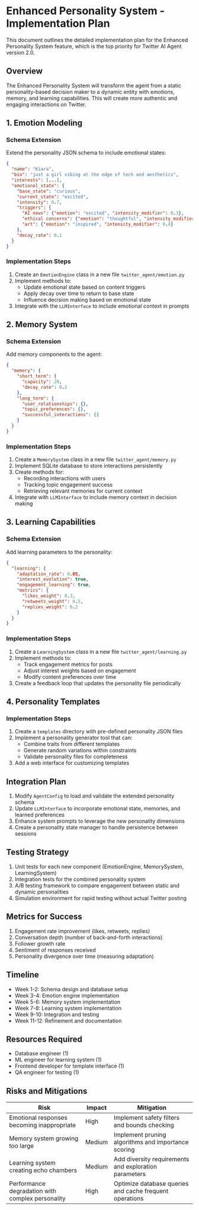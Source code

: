 # Enhanced Personality System - Implementation Plan

This document outlines the detailed implementation plan for the Enhanced Personality System feature, which is the top priority for Twitter AI Agent version 2.0.

## Overview

The Enhanced Personality System will transform the agent from a static personality-based decision maker to a dynamic entity with emotions, memory, and learning capabilities. This will create more authentic and engaging interactions on Twitter.

## 1. Emotion Modeling

### Schema Extension

Extend the personality JSON schema to include emotional states:

```json
{
  "name": "Kiara",
  "bio": "just a girl vibing at the edge of tech and aesthetics",
  "interests": [...],
  "emotional_state": {
    "base_state": "curious",
    "current_state": "excited",
    "intensity": 0.7,
    "triggers": {
      "AI news": {"emotion": "excited", "intensity_modifier": 0.3},
      "ethical concerns": {"emotion": "thoughtful", "intensity_modifier": 0.2},
      "art": {"emotion": "inspired", "intensity_modifier": 0.4}
    },
    "decay_rate": 0.1
  }
}
```

### Implementation Steps

1. Create an `EmotionEngine` class in a new file `twitter_agent/emotion.py`
2. Implement methods to:
   - Update emotional state based on content triggers
   - Apply decay over time to return to base state
   - Influence decision making based on emotional state
3. Integrate with the `LLMInterface` to include emotional context in prompts

## 2. Memory System

### Schema Extension

Add memory components to the agent:

```json
{
  "memory": {
    "short_term": {
      "capacity": 20,
      "decay_rate": 0.2
    },
    "long_term": {
      "user_relationships": {},
      "topic_preferences": {},
      "successful_interactions": []
    }
  }
}
```

### Implementation Steps

1. Create a `MemorySystem` class in a new file `twitter_agent/memory.py`
2. Implement SQLite database to store interactions persistently
3. Create methods for:
   - Recording interactions with users
   - Tracking topic engagement success
   - Retrieving relevant memories for current context
4. Integrate with `LLMInterface` to include memory context in decision making

## 3. Learning Capabilities

### Schema Extension

Add learning parameters to the personality:

```json
{
  "learning": {
    "adaptation_rate": 0.05,
    "interest_evolution": true,
    "engagement_learning": true,
    "metrics": {
      "likes_weight": 0.3,
      "retweets_weight": 0.5,
      "replies_weight": 0.2
    }
  }
}
```

### Implementation Steps

1. Create a `LearningSystem` class in a new file `twitter_agent/learning.py`
2. Implement methods to:
   - Track engagement metrics for posts
   - Adjust interest weights based on engagement
   - Modify content preferences over time
3. Create a feedback loop that updates the personality file periodically

## 4. Personality Templates

### Implementation Steps

1. Create a `templates` directory with pre-defined personality JSON files
2. Implement a personality generator tool that can:
   - Combine traits from different templates
   - Generate random variations within constraints
   - Validate personality files for completeness
3. Add a web interface for customizing templates

## Integration Plan

1. Modify `AgentConfig` to load and validate the extended personality schema
2. Update `LLMInterface` to incorporate emotional state, memories, and learned preferences
3. Enhance system prompts to leverage the new personality dimensions
4. Create a personality state manager to handle persistence between sessions

## Testing Strategy

1. Unit tests for each new component (EmotionEngine, MemorySystem, LearningSystem)
2. Integration tests for the combined personality system
3. A/B testing framework to compare engagement between static and dynamic personalities
4. Simulation environment for rapid testing without actual Twitter posting

## Metrics for Success

1. Engagement rate improvement (likes, retweets, replies)
2. Conversation depth (number of back-and-forth interactions)
3. Follower growth rate
4. Sentiment of responses received
5. Personality divergence over time (measuring adaptation)

## Timeline

- Week 1-2: Schema design and database setup
- Week 3-4: Emotion engine implementation
- Week 5-6: Memory system implementation
- Week 7-8: Learning system implementation
- Week 9-10: Integration and testing
- Week 11-12: Refinement and documentation

## Resources Required

- Database engineer (1)
- ML engineer for learning system (1)
- Frontend developer for template interface (1)
- QA engineer for testing (1)

## Risks and Mitigations

| Risk | Impact | Mitigation |
|------|--------|------------|
| Emotional responses becoming inappropriate | High | Implement safety filters and bounds checking |
| Memory system growing too large | Medium | Implement pruning algorithms and importance scoring |
| Learning system creating echo chambers | Medium | Add diversity requirements and exploration parameters |
| Performance degradation with complex personality | High | Optimize database queries and cache frequent operations |